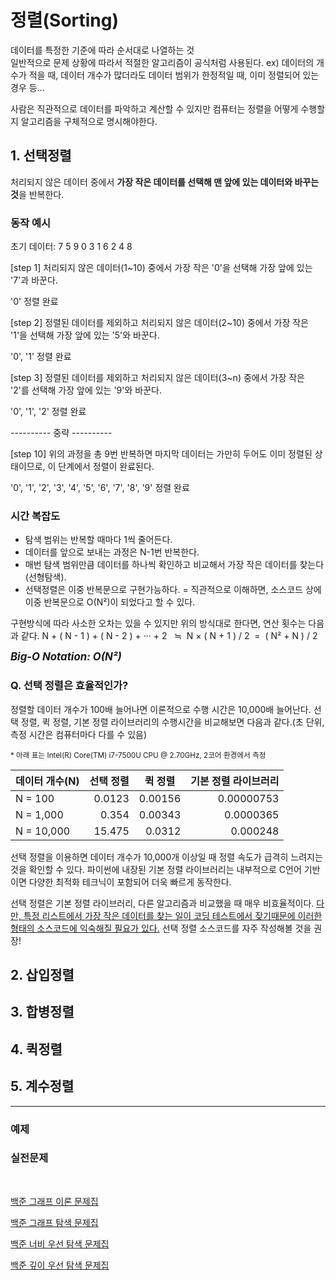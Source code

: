 # 정렬(Sorting)

데이터를 특정한 기준에 따라 순서대로 나열하는 것<br>
일반적으로 문제 상황에 따라서 적절한 알고리즘이 공식처럼 사용된다.
ex) 데이터의 개수가 적을 때, 데이터 개수가 많더라도 데이터 범위가 한정적일 때, 이미 정렬되어 있는 경우 등...

사람은 직관적으로 데이터를 파악하고 계산할 수 있지만 컴퓨터는 정렬을 어떻게 수행할지 알고리즘을 구체적으로 명시해야한다.

##  1. 선택정렬
처리되지 않은 데이터 중에서 **가장 작은 데이터를 선택해 맨 앞에 있는 데이터와 바꾸는 것**을 반복한다.

### 동작 예시

초기 데이터: 7 5 9 0 3 1 6 2 4 8

[step 1] 처리되지 않은 데이터(1~10) 중에서 가장 작은 '0'을 선택해 가장 앞에 있는 '7'과 바꾼다.

'0' 정렬 완료  

[step 2] 정렬된 데이터를 제외하고 처리되지 않은 데이터(2~10) 중에서 가장 작은 '1'을 선택해 가장 앞에 있는 '5'와 바꾼다.

'0', '1' 정렬 완료
 
[step 3] 정렬된 데이터를 제외하고 처리되지 않은 데이터(3~n) 중에서 가장 작은 '2'를 선택해 가장 앞에 있는 '9'와 바꾼다.

'0', '1', '2' 정렬 완료

---------- 중략 ----------

[step 10] 위의 과정을 총 9번 반복하면 마지막 데이터는 가만히 두어도 이미 정렬된 상태이므로, 이 단계에서 정렬이 완료된다.

'0', '1', '2', '3', '4', '5', '6', '7', '8', '9' 정렬 완료

### 시간 복잡도
- 탐색 범위는 반복할 때마다 1씩 줄어든다.
- 데이터를 앞으로 보내는 과정은 N-1번 반복한다.
- 매번 탐색 범위만큼 데이터를 하나씩 확인하고 비교해서 가장 작은 데이터를 찾는다(선형탐색).
- 선택정렬은 이중 반복문으로 구현가능하다. = 직관적으로 이해하면, 소스코드 상에 이중 반복문으로 O(N²)이 되었다고 할 수 있다.

구현방식에 따라 사소한 오차는 있을 수 있지만 위의 방식대로 한다면, 연산 횟수는 다음과 같다.
 N + ( N - 1 ) + ( N - 2 ) + ··· + 2 &nbsp; ≒&nbsp; N × ( N + 1 ) / 2 &nbsp;=&nbsp; ( N² + N ) / 2

<big>***Big-O Notation: O(N²)***</big>

### Q. 선택 정렬은 효율적인가?

정렬할 데이터 개수가 100배 늘어나면 이론적으로 수행 시간은 10,000배 늘어난다.
선택 정렬, 퀵 정렬, 기본 정렬 라이브러리의 수행시간을 비교해보면 다음과 같다.(초 단위, 측정 시간은 컴퓨터마다 다를 수 있음)

<small>* 아래 표는 Intel(R) Core(TM) i7-7500U CPU @ 2.70GHz, 2코어 환경에서 측정</small>
<table class="tg">
<thead>
  <tr style="text-align:center">
    <th class="tg-kr4b">데이터 개수(N)</th>
    <th class="tg-acii">선택 정렬</th>
    <th class="tg-acii">퀵 정렬</th>
    <th class="tg-0pky">기본 정렬 라이브러리</th>
  </tr>
</thead>
<tbody>
  <tr>
    <td class="tg-acii">N = 100</td>
    <td class="tg-acii" style="text-align:right">0.0123</td>
    <td class="tg-acii" style="text-align:right"> 0.00156</td>
    <td class="tg-0pky" style="text-align:right">0.00000753</td>
  </tr>
  <tr>
    <td class="tg-dude">N = 1,000</td>
    <td class="tg-dude" style="text-align:right">0.354</td>
    <td class="tg-dude" style="text-align:right">0.00343</td>
    <td class="tg-0pky" style="text-align:right">0.0000365</td>
  </tr>
  <tr>
    <td class="tg-acii" >N = 10,000</td>
    <td class="tg-acii" style="text-align:right">15.475</td>
    <td class="tg-acii" style="text-align:right">0.0312</td>
    <td class="tg-0pky" style="text-align:right">0.000248</td>
  </tr>
</tbody>
</table>

선택 정렬을 이용하면 데이터 개수가 10,000개 이상일 때 정렬 속도가 급격히 느려지는 것을 확인할 수 있다.
파이썬에 내장된 기본 정렬 라이브러리는 내부적으로 C언어 기반이면 다양한 최적화 테크닉이 포함되어 더욱 빠르게 동작한다.

선택 정렬은 기본 정렬 라이브러리, 다른 알고리즘과 비교했을 때 매우 비효율적이다.
<u>다만, 특정 리스트에서 가장 작은 데이터를 찾는 일이 코딩 테스트에서 잦기때문에 이러한 형태의 소스코드에 익숙해질 필요가 있다.</u>
선택 정렬 소스코드를 자주 작성해볼 것을 권장!




## 2. 삽입정렬
## 3. 합병정렬
## 4. 퀵정렬
## 5. 계수정렬


<hr>

### 예제

### 실전문제

<br>

[백준 그래프 이론 문제집](https://www.acmicpc.net/problemset?sort=ac_desc&algo=7)

[백준 그래프 탐색 문제집](https://www.acmicpc.net/problemset?sort=ac_desc&algo=11)

[백준 너비 우선 탐색 문제집](https://www.acmicpc.net/problemset?sort=ac_desc&algo=126)

[백준 깊이 우선 탐색 문제집](https://www.acmicpc.net/problemset?sort=ac_desc&algo=127)